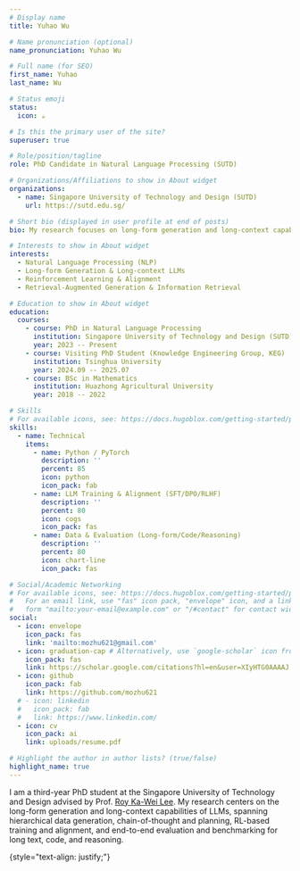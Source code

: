 ```yaml
---
# Display name
title: Yuhao Wu

# Name pronunciation (optional)
name_pronunciation: Yuhao Wu

# Full name (for SEO)
first_name: Yuhao
last_name: Wu

# Status emoji
status:
  icon: ☕️

# Is this the primary user of the site?
superuser: true

# Role/position/tagline
role: PhD Candidate in Natural Language Processing (SUTD)

# Organizations/Affiliations to show in About widget
organizations:
  - name: Singapore University of Technology and Design (SUTD)
    url: https://sutd.edu.sg/

# Short bio (displayed in user profile at end of posts)
bio: My research focuses on long-form generation and long-context capabilities of large language models, including data generation, RL-based training and alignment, and end-to-end evaluation.

# Interests to show in About widget
interests:
  - Natural Language Processing (NLP)
  - Long-form Generation & Long-context LLMs
  - Reinforcement Learning & Alignment
  - Retrieval-Augmented Generation & Information Retrieval

# Education to show in About widget
education:
  courses:
    - course: PhD in Natural Language Processing
      institution: Singapore University of Technology and Design (SUTD)
      year: 2023 -- Present
    - course: Visiting PhD Student (Knowledge Engineering Group, KEG)
      institution: Tsinghua University
      year: 2024.09 -- 2025.07
    - course: BSc in Mathematics
      institution: Huazhong Agricultural University
      year: 2018 -- 2022

# Skills
# For available icons, see: https://docs.hugoblox.com/getting-started/page-builder/#icons
skills:
  - name: Technical
    items:
      - name: Python / PyTorch
        description: ''
        percent: 85
        icon: python
        icon_pack: fab
      - name: LLM Training & Alignment (SFT/DPO/RLHF)
        description: ''
        percent: 80
        icon: cogs
        icon_pack: fas
      - name: Data & Evaluation (Long-form/Code/Reasoning)
        description: ''
        percent: 80
        icon: chart-line
        icon_pack: fas

# Social/Academic Networking
# For available icons, see: https://docs.hugoblox.com/getting-started/page-builder/#icons
#   For an email link, use "fas" icon pack, "envelope" icon, and a link in the
#   form "mailto:your-email@example.com" or "/#contact" for contact widget.
social:
  - icon: envelope
    icon_pack: fas
    link: 'mailto:mozhu621@gmail.com'
  - icon: graduation-cap # Alternatively, use `google-scholar` icon from `ai` icon pack
    icon_pack: fas
    link: https://scholar.google.com/citations?hl=en&user=XIyHTG0AAAAJ
  - icon: github
    icon_pack: fab
    link: https://github.com/mozhu621
  # - icon: linkedin
  #   icon_pack: fab
  #   link: https://www.linkedin.com/
  - icon: cv
    icon_pack: ai
    link: uploads/resume.pdf

# Highlight the author in author lists? (true/false)
highlight_name: true
---
```


I am a third-year PhD student at the Singapore University of Technology and Design advised by Prof. [Roy Ka-Wei Lee](https://info.roylee.sg/). My research centers on the long-form generation and long-context capabilities of LLMs, spanning hierarchical data generation, chain-of-thought and planning, RL-based training and alignment, and end-to-end evaluation and benchmarking for long text, code, and reasoning.

{style="text-align: justify;"}
